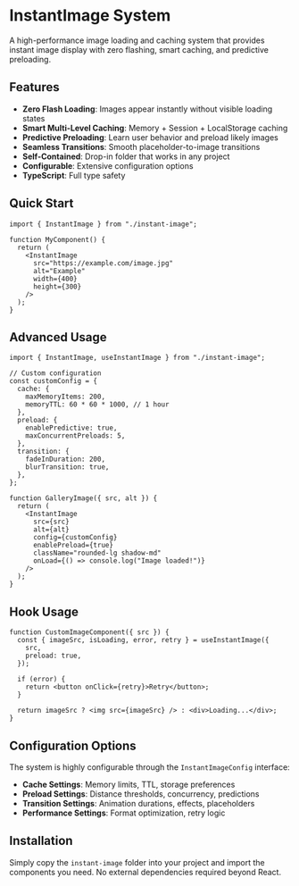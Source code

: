 # InstantImage System

A high-performance image loading and caching system that provides instant image display with zero flashing, smart caching, and predictive preloading.

## Features

- **Zero Flash Loading**: Images appear instantly without visible loading states
- **Smart Multi-Level Caching**: Memory + Session + LocalStorage caching
- **Predictive Preloading**: Learn user behavior and preload likely images
- **Seamless Transitions**: Smooth placeholder-to-image transitions
- **Self-Contained**: Drop-in folder that works in any project
- **Configurable**: Extensive configuration options
- **TypeScript**: Full type safety

## Quick Start

```tsx
import { InstantImage } from "./instant-image";

function MyComponent() {
  return (
    <InstantImage
      src="https://example.com/image.jpg"
      alt="Example"
      width={400}
      height={300}
    />
  );
}
```

## Advanced Usage

```tsx
import { InstantImage, useInstantImage } from "./instant-image";

// Custom configuration
const customConfig = {
  cache: {
    maxMemoryItems: 200,
    memoryTTL: 60 * 60 * 1000, // 1 hour
  },
  preload: {
    enablePredictive: true,
    maxConcurrentPreloads: 5,
  },
  transition: {
    fadeInDuration: 200,
    blurTransition: true,
  },
};

function GalleryImage({ src, alt }) {
  return (
    <InstantImage
      src={src}
      alt={alt}
      config={customConfig}
      enablePreload={true}
      className="rounded-lg shadow-md"
      onLoad={() => console.log("Image loaded!")}
    />
  );
}
```

## Hook Usage

```tsx
function CustomImageComponent({ src }) {
  const { imageSrc, isLoading, error, retry } = useInstantImage({
    src,
    preload: true,
  });

  if (error) {
    return <button onClick={retry}>Retry</button>;
  }

  return imageSrc ? <img src={imageSrc} /> : <div>Loading...</div>;
}
```

## Configuration Options

The system is highly configurable through the `InstantImageConfig` interface:

- **Cache Settings**: Memory limits, TTL, storage preferences
- **Preload Settings**: Distance thresholds, concurrency, predictions
- **Transition Settings**: Animation durations, effects, placeholders
- **Performance Settings**: Format optimization, retry logic

## Installation

Simply copy the `instant-image` folder into your project and import the components you need. No external dependencies required beyond React.
